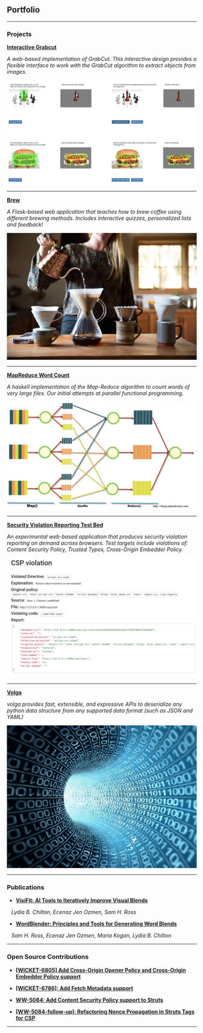 ## Portfolio

---

### Projects 

**[Interactive Grabcut](https://medium.com/@eo2419/interactive-grabcut-implementation-in-flask-python-269791b51e42)**

*A web-based implementation of GrabCut. This interactive design provides a flexible interface to work with the GrabCut algorithm to extract objects from images.*

<img src="images/grabcut_demo.png?raw=true"/>


---
**[Brew](https://github.com/eozmen410/brew)**

*A Flask-based web application that teaches how to brew coffee using different brewing methods. Includes interactive quizzes, personalized lists and feedback!*

<img src="images/brew_coffee.jpeg?raw=true"/>

---
**[MapReduce Word Count](https://github.com/eozmen410/mapreduce_wordcount)**

*A haskell implementation of the Map-Reduce algorithm to count words of very large files. Our initial attempts at parallel functional programming.*

<img src="images/mapreduce.png?raw=true"/>

---
**[Security Violation Reporting Test Bed](https://github.com/salcho/reporting-test-bed)**

*An experimental web-based application that produces security violation reporting on demand across browsers. Test targets include violations of: Content Security Policy, Trusted Types, Cross-Origin Embedder Policy.*

<img src="images/reportingviolation.JPG?raw=true"/>

---
**[Volga](https://github.com/yefrig/volga)**

*volga provides fast, extensible, and expressive APIs to deserialize any python data structure from any supported data format (such as JSON and YAML)*

<img src="images/data.jpg?raw=true"/>

---

### Publications

- **[VisiFit: AI Tools to Iteratively Improve Visual Blends](/pdf/VisiFit_CHI_2020_submission.pdf)**

&nbsp;&nbsp;&nbsp;*Lydia B. Chilton, Ecenaz Jen Ozmen, Sam H. Ross*
- **[WordBlender: Principles and Tools for Generating Word Blends](/pdf/WordBlenderSubmission.pdf)**

&nbsp;&nbsp;&nbsp;*Sam H. Ross, Ecenaz Jen Ozmen, Maria Kogan, Lydia B. Chilton*


---

### Open Source Contributions

- **[[WICKET-6805] Add Cross-Origin Opener Policy and Cross-Origin Embedder Policy support](https://github.com/apache/wicket/pull/442)**

- **[[WICKET-6786]: Add Fetch Metadata support](https://github.com/apache/wicket/pull/439)**

- **[WW-5084: Add Content Security Policy support to Struts](https://github.com/apache/struts/pull/430)**

- **[[WW-5084-follow-up]: Refactoring Nonce Propagation in Struts Tags for CSP](https://github.com/apache/struts/pull/434)**

---
